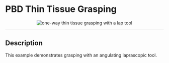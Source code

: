 # PBD Thin Tissue Grasping

<p align="center">
  <img src="../media/pbdThinTissueGrasp.gif" alt="one-way thin tissue grasping with a lap tool"/>
</p>

---

## Description

This example demonstrates grasping with an angulating laprascopic tool.

[cpp_insert]: <PbdThinTissueGraspingExample.cpp>